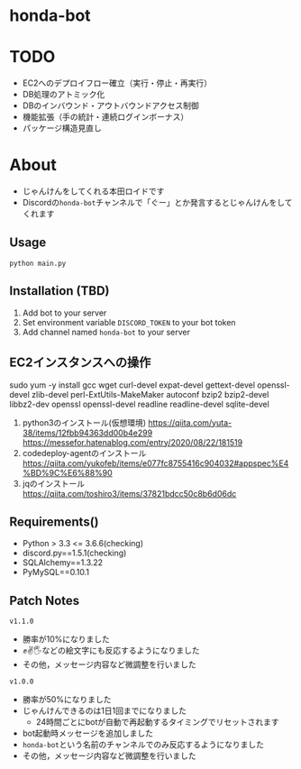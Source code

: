 ﻿# honda-bot

# TODO
- EC2へのデプロイフロー確立（実行・停止・再実行）
- DB処理のアトミック化
- DBのインバウンド・アウトバウンドアクセス制御
- 機能拡張（手の統計・連続ログインボーナス）
- パッケージ構造見直し

# About
- じゃんけんをしてくれる本田ロイドです
- Discordの`honda-bot`チャンネルで「ぐー」とか発言するとじゃんけんをしてくれます

## Usage
```
python main.py
```

## Installation (TBD)
1. Add bot to your server
1. Set environment variable `DISCORD_TOKEN` to your bot token
1. Add channel named `honda-bot` to your server


## EC2インスタンスへの操作
sudo yum -y install gcc wget curl-devel expat-devel gettext-devel openssl-devel zlib-devel perl-ExtUtils-MakeMaker autoconf bzip2 bzip2-devel libbz2-dev openssl openssl-devel readline readline-devel sqlite-devel
1. python3のインストール(仮想環境)
https://qiita.com/yuta-38/items/12fbb94363dd00b4e299
https://messefor.hatenablog.com/entry/2020/08/22/181519
1. codedeploy-agentのインストール
https://qiita.com/yukofeb/items/e077fc8755416c904032#appspec%E4%BD%9C%E6%88%90
1. jqのインストール
https://qiita.com/toshiro3/items/37821bdcc50c8b6d06dc


## Requirements()
- Python > 3.3 <= 3.6.6(checking)
- discord.py==1.5.1(checking)
- SQLAlchemy==1.3.22
- PyMySQL==0.10.1

## Patch Notes
`v1.1.0`
- 勝率が10%になりました
- ✊✌🖐などの絵文字にも反応するようになりました
- その他，メッセージ内容など微調整を行いました

`v1.0.0`
- 勝率が50%になりました
- じゃんけんできるのは1日1回までになりました
  - 24時間ごとにbotが自動で再起動するタイミングでリセットされます
- bot起動時メッセージを追加しました
- `honda-bot`という名前のチャンネルでのみ反応するようになりました
- その他，メッセージ内容など微調整を行いました
